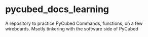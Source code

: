 # pycubed_docs_learning
A repository to practice PyCubed Commands, functions, on a few wireboards. Msotly tinkering with the software side of PyCubed
